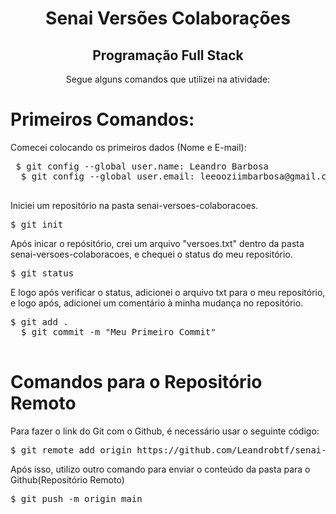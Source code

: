 <h1 align="center">Senai Versões Colaborações</h1>
<h2 align="center">Programação Full Stack</h2>
<p align="center">Segue alguns comandos que utilizei na atividade:</p>
<div>
  <h1>Primeiros Comandos:</h1>
  <p>Comecei colocando os primeiros dados (Nome e E-mail):</p>
  <pre> $ git config --global user.name: Leandro Barbosa
  $ git config --global user.email: leeooziimbarbosa@gmail.com
  </pre>
  <p>Iniciei um repositório na pasta senai-versoes-colaboracoes.</p>
  <pre>$ git init</pre>
  <p>Após inicar o repósitório, crei um arquivo "versoes.txt" dentro da pasta senai-versoes-colaboracoes, e chequei o status do meu repositório.</p>
  <pre>$ git status</pre>
  <p>E logo após verificar o status, adicionei o arquivo txt para o meu repositório, e logo após, adicionei um comentário à minha mudança no repositório.</p>
  <pre>$ git add .
  $ git commit -m "Meu Primeiro Commit"
  </pre>
</div>  
<h1>Comandos para o Repositório Remoto</h1>
<p>Para fazer o link do Git com o Github, é necessário usar o seguinte código:</p>
<pre>$ git remote add origin https://github.com/Leandrobtf/senai-versoes-colaboracoes.git</pre>
<p>Após isso, utilizo outro comando para enviar o conteúdo da pasta para o Github(Repositório Remoto)</p>
<pre>$ git push -m origin main</pre>

